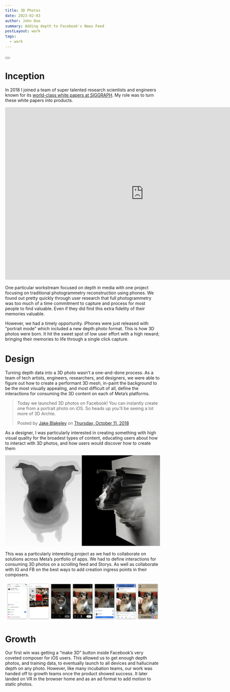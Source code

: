 ```yaml
---
title: 3D Photos
date: 2023-02-03
author: John Doe
summary: Adding depth to Facebook's News Feed
postLayout: work
tags:
  - work
---
```



<a class="topLink" href="https://www.facebook.com/jakeblakeley/posts/pfbid0W7AguPEDsJaD4WzDRUnSvUqKaZYTL8791dMPP5aDnaazejfPDQv7jXQi1WC849X2l">
    <button class="secondary center" data="See It Live"><span class="border"></span><span class="shadow"></button></a>
</a><br>

# Inception

In 2018 I joined a team of super talented research scientists and engineers known for its [world-class white papers at SIGGRAPH](https://arxiv.org/abs/2008.12298). My role was to turn these white papers into products.

<iframe width="900" height="560" src="https://www.youtube.com/embed/eVJE3S-4LOI" title="YouTube video player" frameborder="0" allow="accelerometer; autoplay; clipboard-write; encrypted-media; gyroscope; picture-in-picture; web-share" allowfullscreen></iframe>

One particular workstream focused on depth in media with one project focusing on traditional photogrammetry reconstruction using phones. We found out pretty quickly through user research that full photogrammetry was too much of a time commitment to capture and process for most people to find valuable. Even if they did find this extra fidelity of their memories valuable.

<!-- ![Graphic of the process; white papers → (going around) product → Siggraph](../static/img/3dphotosmap.jpg) -->

However, we had a timely opportunity. iPhones were just released with “portrait mode” which included a new depth photo format. This is how 3D photos were born. It hit the sweet spot of low user effort with a high reward; bringing their memories to life through a single click capture.

# Design
Turning depth data into a 3D photo wasn’t a one-and-done process. As a team of tech artists, engineers, researchers, and designers, we were able to figure out how to create a performant 3D mesh, in-paint the background to be the most visually appealing, and most difficult of all, define the interactions for consuming the 3D content on each of Meta’s platforms.

<div class="fb-post" data-href="https://www.facebook.com/jakeblakeley/posts/pfbid0W7AguPEDsJaD4WzDRUnSvUqKaZYTL8791dMPP5aDnaazejfPDQv7jXQi1WC849X2l" data-width="560" data-show-text="true"><blockquote cite="https://www.facebook.com/jakeblakeley/posts/10161219122685151" class="fb-xfbml-parse-ignore"><p>Today we launched 3D photos on Facebook! You can instantly create one from a portrait photo on iOS. So heads up you’ll be seeing a lot more of 3D Archie.</p>Posted by <a href="https://www.facebook.com/jakeblakeley">Jake Blakeley</a> on&nbsp;<a href="https://www.facebook.com/jakeblakeley/posts/10161219122685151">Thursday, October 11, 2018</a></blockquote></div>

As a designer, I was particularly interested in creating something with high visual quality for the broadest types of content, educating users about how to interact with 3D photos, and how users would discover how to create them

![Depth map + photo = 3D geometry](../static/img/3dphotosmap.jpg)

This was a particularly interesting project as we had to collaborate on solutions across Meta’s portfolio of apps. We had to define interactions for consuming 3D photos on a scrolling feed and Storys. As well as collaborate with IG and FB on the best ways to add creation ingress points in their composers.

<img class="fullwidth" alt="3D photos in composer, Newsfeed and Storys" src="../static/img/3DPflow.png">

# Growth
Our first win was getting a  “make 3D” button inside Facebook’s very coveted composer for iOS users. This allowed us to get enough depth photos, and training data, to eventually launch to all devices and hallucinate depth on any photo. However, like many incubation teams, our work was handed off to growth teams once the product showed success. It later landed on VR in the browser home and as an ad format to add motion to static photos.
